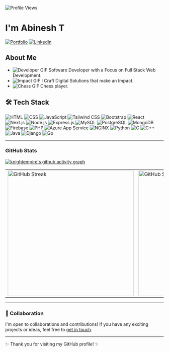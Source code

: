 ![Profile Views](https://komarev.com/ghpvc/?username=knightempire&color=blue)

# I'm Abinesh T



[![Portfolio](https://img.shields.io/badge/Portfolio-knightempire.github.io-blue)](https://knightempire.github.io/abi-portfolio/)
[![LinkedIn](https://img.shields.io/badge/LinkedIn-Connect-blue)]([https://www.linkedin.com/in/abinesh-t/](https://www.linkedin.com/in/abinesh-t-4732a8222/))

## About Me
- ![Developer GIF](https://media.tenor.com/images/4c20211b45c3b362bcd2c4c50eb623b2/tenor.gif) Software Developer with a Focus on Full Stack Web Development.
- ![Impact GIF](https://media.tenor.com/images/d52c07d8a045ca77c90c3cf9f88c47e5/tenor.gif) I Craft Digital Solutions that make an Impact.
- ![Chess GIF](https://media.tenor.com/images/1c6d0d5bb3d58e5c3ab64a5e200c0cb5/tenor.gif) Chess player.




## 🛠 Tech Stack
<div>
    <img src="https://img.icons8.com/color/48/000000/html-5.png" title="HTML" alt="HTML"/>
    <img src="https://img.icons8.com/color/48/000000/css3.png" title="CSS" alt="CSS"/>
    <img src="https://img.icons8.com/color/48/000000/javascript.png" title="JavaScript" alt="JavaScript"/>
    <img src="https://img.icons8.com/color/48/000000/tailwindcss.png" title="Tailwind CSS" alt="Tailwind CSS"/>
    <img src="https://img.icons8.com/color/48/000000/bootstrap.png" title="Bootstrap" alt="Bootstrap"/>
    <img src="https://img.icons8.com/plasticine/48/000000/react.png" title="React" alt="React"/>
    <img src="https://img.icons8.com/color/48/000000/nextjs.png" title="Next.js" alt="Next.js"/>
    <img src="https://img.icons8.com/color/48/000000/nodejs.png" title="Node.js" alt="Node.js"/>
    <img src="https://img.icons8.com/color/48/000000/express.png" title="Express.js" alt="Express.js"/>
    <img src="https://img.icons8.com/color/48/000000/mysql-logo.png" title="MySQL" alt="MySQL"/>
    <img src="https://img.icons8.com/color/48/000000/postgreesql.png" title="PostgreSQL" alt="PostgreSQL"/>
    <img src="https://img.icons8.com/color/48/000000/mongodb.png" title="MongoDB" alt="MongoDB"/>
    <img src="https://img.icons8.com/color/48/000000/firebase.png" title="Firebase" alt="Firebase"/>
    <img src="https://img.icons8.com/officel/48/000000/php-logo.png" title="PHP" alt="PHP"/>
    <img src="https://img.icons8.com/color/48/000000/azure-1.png" title="Azure App Service" alt="Azure App Service"/>
    <img src="https://img.icons8.com/color/48/000000/nginx.png" title="NGINX" alt="NGINX"/>
    <img src="https://img.icons8.com/color/48/000000/python.png" title="Python" alt="Python"/>
    <img src="https://img.icons8.com/color/48/000000/c-programming.png" title="C" alt="C"/>
    <img src="https://img.icons8.com/color/48/000000/c-plus-plus-logo.png" title="C++" alt="C++"/>
    <img src="https://img.icons8.com/color/48/000000/java-coffee-cup-logo.png" title="Java" alt="Java"/>
    <img src="https://img.icons8.com/color/48/000000/django.png" title="Django" alt="Django"/>
    <img src="https://img.icons8.com/color/48/000000/golang.png" title="Go" alt="Go"/>
</div>

---

### GitHub Stats

[![knightempire's github activity graph](https://github-readme-activity-graph.vercel.app/graph?username=knightempire&theme=react-dark)](https://github.com/knightempire/github-readme-activity-graph)

<table>
  <tr>
    <td>
      <img src="https://github-readme-streak-stats.herokuapp.com/?user=knightempire&theme=react" alt="GitHub Streak" width="400" />
    </td>
    <td>
       <img src= "https://github-readme-stats.vercel.app/api/top-langs/?username=knightempire&layout=compact&theme=react" alt="GitHub Streak" width="400" />

   
  </tr>
</table>


</div>



---

### 💬 Collaboration

I'm open to collaborations and contributions! If you have any exciting projects or ideas, feel free to [get in touch](https://knightempire.github.io/abi-portfolio/).

---

✨ Thank you for visiting my GitHub profile! ✨



